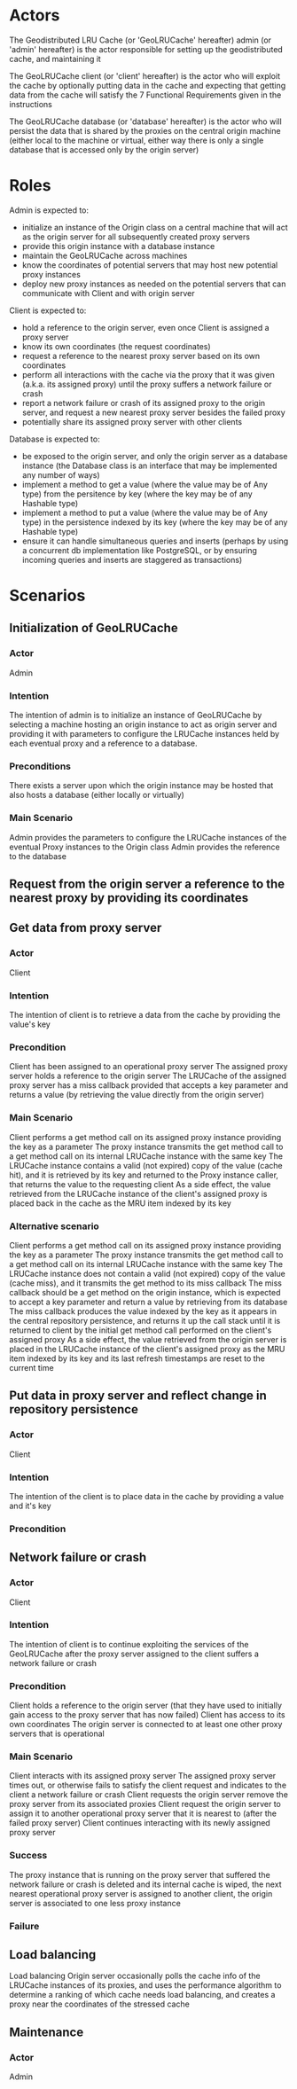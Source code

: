 # Actors
The Geodistributed LRU Cache (or 'GeoLRUCache' hereafter) admin (or 'admin' hereafter) is the actor responsible for setting up the geodistributed cache, and maintaining it

The GeoLRUCache client (or 'client' hereafter) is the actor who will exploit the cache by optionally putting data in the cache and expecting that getting data from the cache will satisfy the 7 Functional Requirements given in the instructions

The GeoLRUCache database (or 'database' hereafter) is the actor who will persist the data that is shared by the proxies on the central origin machine (either local to the machine or virtual, either way there is only a single database that is accessed only by the origin server)

# Roles
Admin is expected to:
- initialize an instance of the Origin class on a central machine that will act as the origin server for all subsequently created proxy servers
- provide this origin instance with a database instance
- maintain the GeoLRUCache across machines
- know the coordinates of potential servers that may host new potential proxy instances
- deploy new proxy instances as needed on the potential servers that can communicate with Client and with origin server

Client is expected to:
- hold a reference to the origin server, even once Client is assigned a proxy server
- know its own coordinates (the request coordinates)
- request a reference to the nearest proxy server based on its own coordinates
- perform all interactions with the cache via the proxy that it was given (a.k.a. its assigned proxy) until the proxy suffers a network failure or crash
- report a network failure or crash of its assigned proxy to the origin server, and request a new nearest proxy server besides the failed proxy
- potentially share its assigned proxy server with other clients

Database is expected to:
- be exposed to the origin server, and only the origin server as a database instance (the Database class is an interface that may be implemented any number of ways)
- implement a method to get a value (where the value may be of Any type) from the persitence by key (where the key may be of any Hashable type)
- implement a method to put a value (where the value may be of Any type) in the persistence indexed by its key (where the key may be of any Hashable type)
- ensure it can handle simultaneous queries and inserts (perhaps by using a concurrent db implementation like PostgreSQL, or by ensuring incoming queries and inserts are staggered as transactions)

# Scenarios

## Initialization of GeoLRUCache
### Actor
Admin
### Intention
The intention of admin is to initialize an instance of GeoLRUCache by selecting a machine hosting an origin instance to act as origin server and providing it with parameters to configure the LRUCache instances held by each eventual proxy and a reference to a database.

### Preconditions
There exists a server upon which the origin instance may be hosted that also hosts a database (either locally or virtually)

### Main Scenario
Admin provides the parameters to configure the LRUCache instances of the eventual Proxy instances to the Origin class
Admin provides the reference to the database 


## Request from the origin server a reference to the nearest proxy by providing its coordinates


## Get data from proxy server 
### Actor
Client

### Intention
The intention of client is to retrieve a data from the cache by providing the value's key

### Precondition
Client has been assigned to an operational proxy server
The assigned proxy server holds a reference to the origin server
The LRUCache of the assigned proxy server has a miss callback provided that accepts a key parameter and returns a value (by retrieving the value directly from the origin server)

### Main Scenario
Client performs a get method call on its assigned proxy instance providing the key as a parameter
The proxy instance transmits the get method call to a get method call on its  internal LRUCache instance with the same key
The LRUCache instance contains a valid (not expired) copy of the value (cache hit), and it is retrieved by its key and returned to the Proxy instance caller, that returns the value to the requesting client
 As a side effect, the value retrieved from the LRUCache instance of the client's assigned proxy is placed back in the cache as the MRU item indexed by its key

### Alternative scenario
Client performs a get method call on its assigned proxy instance providing the key as a parameter
The proxy instance transmits the get method call to a get method call on its  internal LRUCache instance with the same key
The LRUCache instance does not contain a valid (not expired) copy of the value (cache miss), and it transmits the get method to its miss callback
The miss callback should be a get method on the origin instance, which is expected to accept a key parameter and return a value by retrieving from its database
The miss callback produces the value indexed by the key as it appears in the central repository persistence, and returns it up the call stack until it is returned to client by the initial get method call performed on the client's assigned proxy
As a side effect, the value retrieved from the origin server is placed in the LRUCache instance of the client's assigned proxy as the MRU item indexed by its key and its last refresh timestamps are reset to the current time

## Put data in proxy server and reflect change in repository persistence
### Actor
Client

### Intention
The intention of the client is to place data in the cache by providing a value and it's key

### Precondition


## Network failure or crash
### Actor
Client

### Intention
The intention of client is to continue exploiting the services of the GeoLRUCache after the proxy server assigned to the client suffers a network failure or crash 

### Precondition
Client holds a reference to the origin server (that they have used to initially gain access to the proxy server that has now failed)
Client has access to its own coordinates
The origin server is connected to at least one other proxy servers that is operational

### Main Scenario
Client interacts with its assigned proxy server
The assigned proxy server times out, or otherwise fails to satisfy the client request and indicates to the client a network failure or crash
Client requests the origin server remove the proxy server from its associated proxies
Client request the origin server to assign it to another operational proxy server that it is nearest to (after the failed proxy server)
Client continues interacting with its newly assigned proxy server

### Success
The proxy instance that is running on the proxy server that suffered the network failure or crash is deleted and its internal cache is wiped, the next nearest operational proxy server is assigned to another client, the origin server is associated to one less proxy instance

### Failure


## Load balancing
Load balancing
Origin server occasionally polls the cache info of the LRUCache instances of its proxies, and uses the performance algorithm to determine a ranking of which cache needs load balancing, and creates a proxy near the coordinates of the stressed cache

## Maintenance
### Actor
Admin
